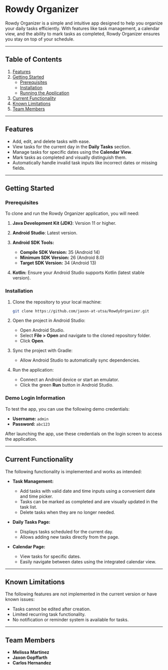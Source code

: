 # Rowdy Organizer

Rowdy Organizer is a simple and intuitive app designed to help you organize your daily tasks efficiently. With features like task management, a calendar view, and the ability to mark tasks as completed, Rowdy Organizer ensures you stay on top of your schedule.

---

## Table of Contents
1. [Features](#features)
2. [Getting Started](#getting-started)
    - [Prerequisites](#prerequisites)
    - [Installation](#installation)
    - [Running the Application](#running-the-application)
3. [Current Functionality](#current-functionality)
4. [Known Limitations](#known-limitations)
5. [Team Members](#team-members)

---

## Features

- Add, edit, and delete tasks with ease.
- View tasks for the current day in the **Daily Tasks** section.
- Manage tasks for specific dates using the **Calendar View**.
- Mark tasks as completed and visually distinguish them.
- Automatically handle invalid task inputs like incorrect dates or missing fields.

---

## Getting Started

### Prerequisites

To clone and run the Rowdy Organizer application, you will need:

1. **Java Development Kit (JDK)**: Version 11 or higher.
2. **Android Studio**: Latest version.
3. **Android SDK Tools:**
    - **Compile SDK Version:** 35 (Android 14)
    - **Minimum SDK Version:** 26 (Android 8.0)
    - **Target SDK Version:** 34 (Android 13)

4. **Kotlin:** Ensure your Android Studio supports Kotlin (latest stable version).

### Installation

1. Clone the repository to your local machine:
   ```bash
   git clone https://github.com/jaxon-at-utsa/RowdyOrganizer.git
   ```
2. Open the project in Android Studio:
    - Open Android Studio.
    - Select **File > Open** and navigate to the cloned repository folder.
    - Click **Open**.

3. Sync the project with Gradle:
    - Allow Android Studio to automatically sync dependencies.

4. Run the application:
    - Connect an Android device or start an emulator.
    - Click the green **Run** button in Android Studio.

### Demo Login Information

To test the app, you can use the following demo credentials:

- **Username:** `admin`
- **Password:** `abc123`

After launching the app, use these credentials on the login screen to access the application.

---

## Current Functionality

The following functionality is implemented and works as intended:

- **Task Management:**
    - Add tasks with valid date and time inputs using a convenient date and time picker.
    - Tasks can be marked as completed and are visually updated in the task list.
    - Delete tasks when they are no longer needed.

- **Daily Tasks Page:**
    - Displays tasks scheduled for the current day.
    - Allows adding new tasks directly from the page.

- **Calendar Page:**
    - View tasks for specific dates.
    - Easily navigate between dates using the integrated calendar view.

---

## Known Limitations

The following features are not implemented in the current version or have known issues:

- Tasks cannot be edited after creation.
- Limited recurring task functionality.
- No notification or reminder system is available for tasks.

---

## Team Members

- **Melissa Martinez**
- **Jaxon Gopffarth**
- **Carlos Hernandez**
